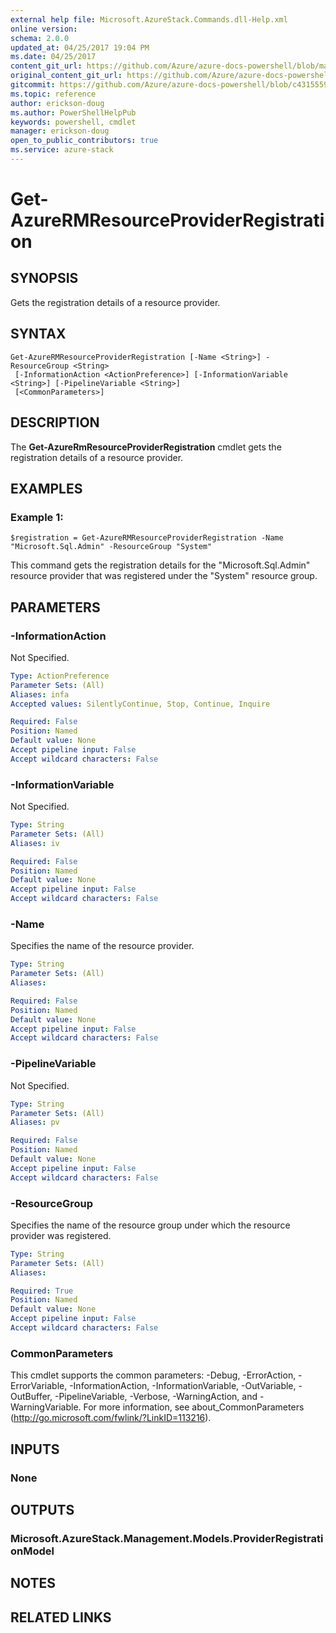 ```yaml
---
external help file: Microsoft.AzureStack.Commands.dll-Help.xml
online version:
schema: 2.0.0
updated_at: 04/25/2017 19:04 PM
ms.date: 04/25/2017
content_git_url: https://github.com/Azure/azure-docs-powershell/blob/master/azureps-cmdlets-docs/AzureStack/AzureRM.AzureStackAdmin/v0.10.6/Get-AzureRMResourceProviderRegistration.md
original_content_git_url: https://github.com/Azure/azure-docs-powershell/blob/master/azureps-cmdlets-docs/AzureStack/AzureRM.AzureStackAdmin/v0.10.6/Get-AzureRMResourceProviderRegistration.md
gitcommit: https://github.com/Azure/azure-docs-powershell/blob/c4315559410058943d9b4bbae2b76e607f21de95
ms.topic: reference
author: erickson-doug
ms.author: PowerShellHelpPub
keywords: powershell, cmdlet
manager: erickson-doug
open_to_public_contributors: true
ms.service: azure-stack
---
```


# Get-AzureRMResourceProviderRegistration

## SYNOPSIS
Gets the registration details of a resource provider.

## SYNTAX

```
Get-AzureRMResourceProviderRegistration [-Name <String>] -ResourceGroup <String>
 [-InformationAction <ActionPreference>] [-InformationVariable <String>] [-PipelineVariable <String>]
 [<CommonParameters>]
```

## DESCRIPTION
The **Get-AzureRmResourceProviderRegistration** cmdlet gets the registration details of a resource provider.

## EXAMPLES

### Example 1:
```
$registration = Get-AzureRMResourceProviderRegistration -Name "Microsoft.Sql.Admin" -ResourceGroup "System"
```

This command gets the registration details for the "Microsoft.Sql.Admin" resource provider that was registered under the "System" resource group.

## PARAMETERS

### -InformationAction
Not Specified.

```yaml
Type: ActionPreference
Parameter Sets: (All)
Aliases: infa
Accepted values: SilentlyContinue, Stop, Continue, Inquire

Required: False
Position: Named
Default value: None
Accept pipeline input: False
Accept wildcard characters: False
```

### -InformationVariable
Not Specified.

```yaml
Type: String
Parameter Sets: (All)
Aliases: iv

Required: False
Position: Named
Default value: None
Accept pipeline input: False
Accept wildcard characters: False
```

### -Name
Specifies the name of the resource provider.

```yaml
Type: String
Parameter Sets: (All)
Aliases:

Required: False
Position: Named
Default value: None
Accept pipeline input: False
Accept wildcard characters: False
```

### -PipelineVariable
Not Specified.

```yaml
Type: String
Parameter Sets: (All)
Aliases: pv

Required: False
Position: Named
Default value: None
Accept pipeline input: False
Accept wildcard characters: False
```

### -ResourceGroup
Specifies the name of the resource group under which the resource provider was registered.

```yaml
Type: String
Parameter Sets: (All)
Aliases:

Required: True
Position: Named
Default value: None
Accept pipeline input: False
Accept wildcard characters: False
```

### CommonParameters
This cmdlet supports the common parameters: -Debug, -ErrorAction, -ErrorVariable, -InformationAction, -InformationVariable, -OutVariable, -OutBuffer, -PipelineVariable, -Verbose, -WarningAction, and -WarningVariable. For more information, see about_CommonParameters (http://go.microsoft.com/fwlink/?LinkID=113216).

## INPUTS

### None

## OUTPUTS

### Microsoft.AzureStack.Management.Models.ProviderRegistrationModel

## NOTES

## RELATED LINKS
